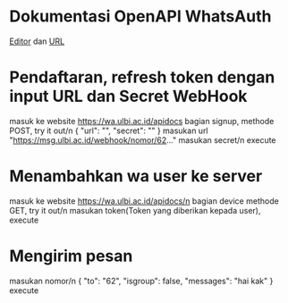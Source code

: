 # Dokumentasi OpenAPI WhatsAuth

[Editor](https://editor.swagger.io/) dan [URL](https://wa.my.id/apidocs/openapi.yaml)

# Pendaftaran, refresh token dengan input URL dan Secret WebHook
masuk ke website https://wa.ulbi.ac.id/apidocs 
bagian signup, methode POST, try it out/n 
{
  "url": "",
  "secret": ""
}
masukan url "https://msg.ulbi.ac.id/webhook/nomor/62..."
masukan secret/n
execute


# Menambahkan wa user ke server
masuk ke website https://wa.ulbi.ac.id/apidocs/n 
bagian device methode GET, try it out/n
masukan token(Token yang diberikan kepada user), execute

# Mengirim pesan
masukan nomor/n
{
  "to": "62",
  "isgroup": false,
  "messages": "hai kak"
}
execute



